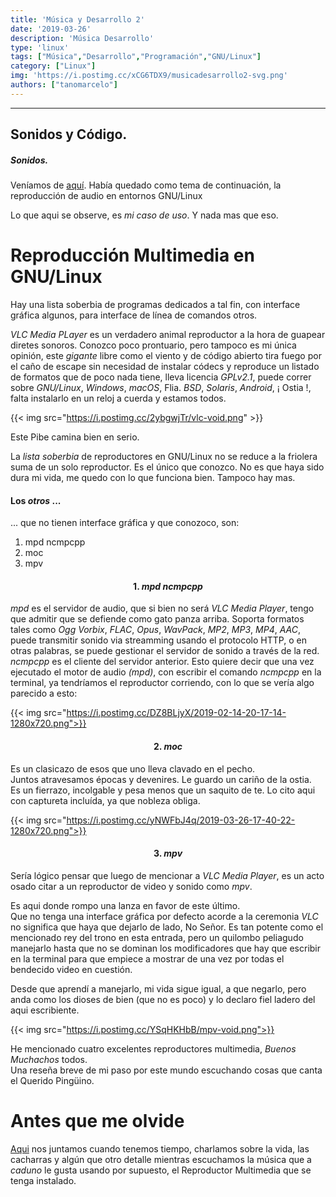 ```yaml
---
title: 'Música y Desarrollo 2'
date: '2019-03-26'
description: 'Música Desarrollo'
type: 'linux'
tags: ["Música","Desarrollo","Programación","GNU/Linux"]
category: ["Linux"]
img: 'https://i.postimg.cc/xCG6TDX9/musicadesarrollo2-svg.png'
authors: ["tanomarcelo"]
---
```

_________________________________________________________________________
## Sonidos y Código.
##### Sonidos.

Veníamos de [aquí](https://patojad.gitlab.io/publicaciones/linux/musicadesarrollo/).
Había quedado como tema de continuación, la reproducción de audio en entornos GNU/Linux

Lo que aqui se observe, es *mi caso de uso*. Y nada mas que eso.

Reproducción Multimedia en GNU/Linux
=====================================
Hay una lista soberbia de programas dedicados a tal fin, con interface gráfica algunos, para interface de línea de comandos otros.

*VLC Media PLayer* es un verdadero animal reproductor a la hora de guapear diretes sonoros. Conozco poco prontuario, pero tampoco es mi única opinión, este *gigante* libre como el viento y de código abierto tira fuego por el caño de escape sin necesidad de instalar códecs y reproduce un listado de formatos que de poco nada tiene, lleva licencia *GPLv2.1*, puede correr sobre *GNU/Linux*, *Windows*, *macOS*, Flia. *BSD*, *Solaris*, *Android*, ¡ Ostia !, falta instalarlo en un reloj a cuerda y estamos todos.

{{< img src="https://i.postimg.cc/2ybgwjTr/vlc-void.png" >}}

Este Pibe camina bien en serio.

La *lista soberbia* de reproductores en GNU/Linux no se reduce a la friolera suma de un solo reproductor. Es el único que conozco.
No es que haya sido dura mi vida, me quedo con lo que funciona bien. Tampoco hay mas.

#### Los *otros* ...
... que no tienen interface gráfica y que conozoco, son:

>
1. mpd ncmpcpp
2. moc
3. mpv
>

#### <p style="text-align: center;"> 1. *mpd ncmpcpp*</p>
*mpd* es el servidor de audio, que si bien no será *VLC Media Player*, tengo que admitir que se defiende como gato panza arriba. Soporta formatos tales como *Ogg Vorbix*, *FLAC*, *Opus*, *WavPack*, *MP2*, *MP3*, *MP4*, *AAC*, puede transmitir sonido via streamming usando el protocolo HTTP, o en otras palabras, se puede gestionar el servidor de sonido a través de la red. <br> *ncmpcpp* es el cliente del servidor anterior. Esto quiere decir que una vez ejecutado el motor de audio *(mpd)*, con escribir el comando *ncmpcpp* en la terminal, ya tendríamos el reproductor corriendo, con lo que se vería algo parecido a esto:

{{< img src="https://i.postimg.cc/DZ8BLjyX/2019-02-14-20-17-14-1280x720.png">}}

#### <p style="text-align: center;"> 2. *moc*</p>
Es un clasicazo de esos que uno lleva clavado en el pecho. <br>Juntos atravesamos épocas y devenires. Le guardo un cariño de la ostia. <br>Es un fierrazo, incolgable y pesa menos que un saquito de te. Lo cito aqui con captureta incluída, ya que nobleza obliga.

{{< img src="https://i.postimg.cc/yNWFbJ4q/2019-03-26-17-40-22-1280x720.png">}}

#### <p style="text-align: center;"> 3. *mpv*</p>

Sería lógico pensar que luego de mencionar a *VLC Media Player*, es un acto osado citar a un reproductor de video y sonido como *mpv*.

Es aqui donde rompo una lanza en favor de este último. <br>
Que no tenga una interface gráfica por defecto acorde a la ceremonia *VLC* no significa que haya que dejarlo de lado, No Señor. Es tan potente como el mencionado rey del trono en esta entrada, pero un quilombo peliagudo manejarlo hasta que no se dominan los modificadores que hay que escribir en la terminal para que empiece a mostrar de una vez por todas el bendecido video en cuestión. 

Desde que aprendí a manejarlo, mi vida sigue igual, a que negarlo, pero anda como los dioses de bien (que no es poco) y lo declaro fiel ladero del aqui escribiente.

{{< img src="https://i.postimg.cc/YSqHKHbB/mpv-void.png">}}

He mencionado cuatro excelentes reproductores multimedia, *Buenos Muchachos* todos.<br>
Una reseña breve de mi paso por este mundo escuchando cosas que canta el Querido Pingüino.

Antes que me olvide
==================

[Aqui](https://t.me/comunidadsoftwarelibre) nos juntamos cuando tenemos tiempo, charlamos sobre la vida, las cacharras y algún que otro detalle mientras escuchamos la música que a *caduno* le gusta usando por supuesto, el Reproductor Multimedia que se tenga instalado.